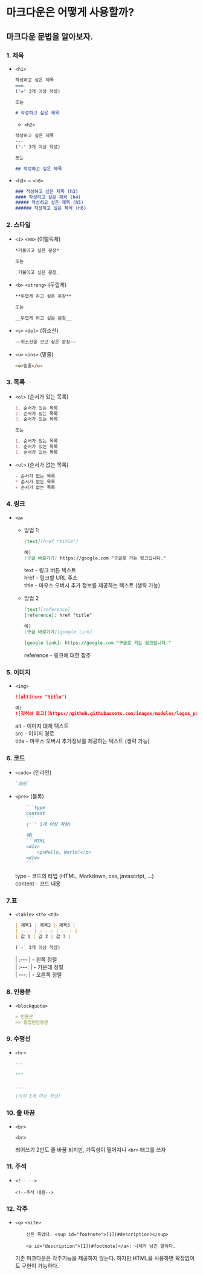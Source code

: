 마크다운은 어떻게 사용할까?
===
마크다운 문법을 알아보자.
---

### 1. 제목
* `<h1>` 
    ```Markdown
    작성하고 싶은 제목
    ===
    ('=' 3개 이상 작성)

    또는

    # 작성하고 싶은 제목
    ```

    * `<h2>`
    ```Markdown
    작성하고 싶은 제목
    ---
    ('-' 3개 이상 작성)

    또는

    ## 작성하고 싶은 제목
    ```

* `<h3>` ~ `<h6>`
    ```Markdown
    ### 작성하고 싶은 제목 (h3)
    #### 작성하고 싶은 제목 (h4)
    ##### 작성하고 싶은 제목 (h5)
    ###### 작성하고 싶은 제목 (h6)
    ```

### 2. 스타일
* `<i>` `<em>` (이탤릭체)
    ```Markdown
    *기울이고 싶은 문장*

    또는

    _기울이고 싶은 문장_
    ```

* `<b>` `<strong>` (두껍게)
    ```Markdown
    **두껍게 하고 싶은 문장**

    또는

    __두껍게 하고 싶은 문장__
    ```

* `<s>` `<del>` (취소선)
    ```Markdown
    ~~취소선을 긋고 싶은 문장~~
    ```

* `<u>` `<ins>` (밑줄)
    ```Markdown
    <u>밑줄</u>
    ```

### 3. 목록
* `<ol>` (순서가 있는 목록)
    ```Markdown
    1. 순서가 있는 목록
    2. 순서가 있는 목록
    3. 순서가 있는 목록

    또는 

    1. 순서가 있는 목록
    1. 순서가 있는 목록
    1. 순서가 있는 목록
    ```

* `<ul>` (순서가 없는 목록)
    ```Markdown
    - 순서가 없는 목록
    * 순서가 없는 목록
    + 순서가 없는 목록
    ```

### 4. 링크
* `<a>`
  * 방법 1: 
    ```Markdown
    [text](href "title")

    예) 
    [구글 바로가기] https://google.com "구글로 가는 링크입니다."
    ```
    text - 링크 버튼 텍스트<br />
    href - 링크할 URL 주소<br />
    title - 마우스 오버시 추가 정보를 제공하는 텍스트 (생략 가능)<br />

  * 방법 2

    ```Markdown
    [text][reference]
    [reference]: href "title"

    예) 
    [구글 바로가기][google link]

    [google link]: https://google.com "구글로 가는 링크입니다."
    ```
    reference - 링크에 대한 참조<br />

### 5. 이미지
* `<img>`
    ```Markdown
    ![alt](src "title")

    예)
    ![깃허브 로고](https://github.githubassets.com/images/modules/logos_page/GitHub-Mark.png "깃허브 공식 로고 입니다.")
    ```
    alt - 이미지 대체 텍스트<br />
    src - 이미지 경로<br />
    title - 마우스 오버시 추가정보를 제공하는 텍스트 (생략 가능)<br />

### 6. 코드
* `<code>` (인라인)
    ```Markdown
    `코드`
    ```
* `<pre>` (블록)
    ```markDown
        ```type
        content
        ```
        ('`' 3개 이상 작성)

        예)
        ```HTML
        <div>
            <p>Hello, World!</p>
        <div>
        ```
    ```
    type - 코드의 타입 (HTML, Markdown, css, javascript, ...)<br />
    content - 코드 내용<br />

### 7.표
* `<table>` `<th>` `<td>`
    ```Markdown
    | 제목1 | 제목2 | 제목3 |
    | :--- | :---: | ---: |
    | 값 1 | 값 2 | 값 3 |

    (`-` 3개 이상 작성)
    ```
    | :--- | - 왼쪽 정렬<br />
    | :---: | - 가운데 정렬<br />
    | ---: | - 오른쪽 정렬<br />

### 8. 인용문
* `<blockquote>`
    ```Markdown
    > 인용문
    >> 중첩된인용문
    ```

### 9. 수평선
* `<hr>`
    ```Markdown
    ---

    ***

    ___

    (각각 3개 이상 작성)
    ```

### 10. 줄 바꿈
* `<br>`
    ```
    <br>
    ```
    띄어쓰기 2번도 줄 바꿈 되지만, 가독성이 떨어지니 `<br>` 태그를 쓰자

### 11. 주석
* `<!-- -->`
    ```Markup
    <!--주석 내용-->
    ```

### 12. 각주
* `<q>` `<site>`
    ```Markup
        신은 죽었다. <sup id="footnote">[1](#description)</sup>

        <a id="description">[1](#footnote)</a>: 니체가 남긴 말이다.  
    ```
    기존 마크다운은 각주기능을 제공하지 않는다. 하지만 HTML을 사용하면 확장없이도 구현이 가능하다.